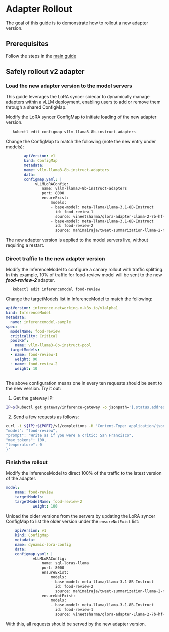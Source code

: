 # Adapter Rollout

The goal of this guide is to demonstrate how to rollout a new adapter version.

## **Prerequisites**

Follow the steps in the [main guide](index.md)


## **Safely rollout v2 adapter**

### Load the new adapter version to the model servers

This guide leverages the LoRA syncer sidecar to dynamically manage adapters within a vLLM deployment, enabling users to add or remove them through a shared ConfigMap.


Modify the LoRA syncer ConfigMap to initiate loading of the new adapter version.


```bash
   kubectl edit configmap vllm-llama3-8b-instruct-adapters
```

Change the ConfigMap to match the following (note the new entry under models):

```yaml
        apiVersion: v1
        kind: ConfigMap
        metadata:
        name: vllm-llama3-8b-instruct-adapters
        data:
        configmap.yaml: |
             vLLMLoRAConfig:
                name: vllm-llama3-8b-instruct-adapters
                port: 8000
                ensureExist:
                    models:
                    - base-model: meta-llama/Llama-3.1-8B-Instruct
                      id: food-review-1
                      source: vineetsharma/qlora-adapter-Llama-2-7b-hf-TweetSumm
                    - base-model: meta-llama/Llama-3.1-8B-Instruct
                      id: food-review-2
                      source: mahimairaja/tweet-summarization-llama-2-finetuned
```

The new adapter version is applied to the model servers live, without requiring a restart.


### Direct traffic to the new adapter version

Modify the InferenceModel to configure a canary rollout with traffic splitting. In this example, 10% of traffic for food-review model will be sent to the new ***food-review-2*** adapter.


```bash
   kubectl edit inferencemodel food-review
```

Change the targetModels list in InferenceModel to match the following:


```yaml
apiVersion: inference.networking.x-k8s.io/v1alpha1
kind: InferenceModel
metadata:
  name: inferencemodel-sample
spec:
  modelName: food-review
  criticality: Critical
  poolRef:
    name: vllm-llama3-8b-instruct-pool
  targetModels:
  - name: food-review-1
    weight: 90
  - name: food-review-2
    weight: 10
    
```

The above configuration means one in every ten requests should be sent to the new version. Try it out:

1. Get the gateway IP:
```bash
IP=$(kubectl get gateway/inference-gateway -o jsonpath='{.status.addresses[0].value}'); PORT=8081
```

2. Send a few requests as follows:
```bash
curl -i ${IP}:${PORT}/v1/completions -H 'Content-Type: application/json' -d '{
"model": "food-review",
"prompt": "Write as if you were a critic: San Francisco",
"max_tokens": 100,
"temperature": 0
}'
```

### Finish the rollout


Modify the InferenceModel to direct 100% of the traffic to the latest version of the adapter.

```yaml
model:
    name: food-review
    targetModels:
    targetModelName: food-review-2
            weight: 100
```

Unload the older versions from the servers by updating the LoRA syncer ConfigMap to list the older version under the `ensureNotExist` list:

```yaml
    apiVersion: v1
    kind: ConfigMap
    metadata:
    name: dynamic-lora-config
    data:
    configmap.yaml: |
            vLLMLoRAConfig:
                name: sql-loras-llama
                port: 8000
                ensureExist:
                    models:
                    - base-model: meta-llama/Llama-3.1-8B-Instruct
                      id: food-review-2
                      source: mahimairaja/tweet-summarization-llama-2-finetuned
                ensureNotExist:
                    models:
                    - base-model: meta-llama/Llama-3.1-8B-Instruct
                      id: food-review-1
                      source: vineetsharma/qlora-adapter-Llama-2-7b-hf-TweetSumm
```

With this, all requests should be served by the new adapter version.
